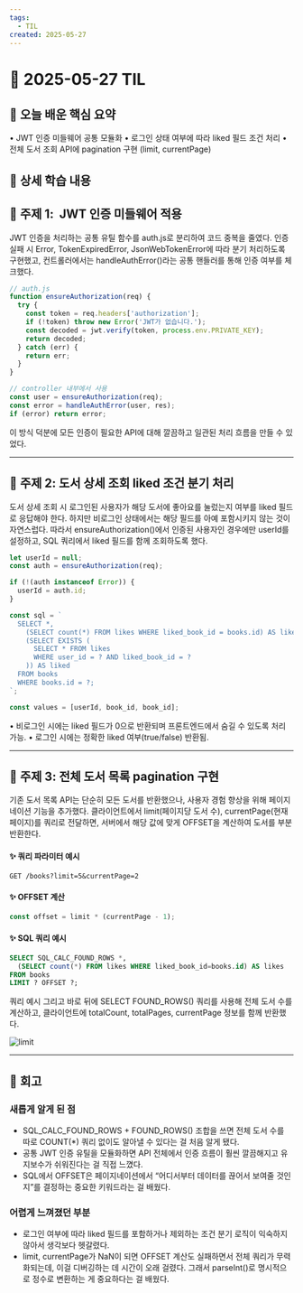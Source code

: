 ```yaml
---
tags:
  - TIL
created: 2025-05-27
---
```


# 📘 2025-05-27 TIL

## 📌 오늘 배운 핵심 요약
• JWT 인증 미들웨어 공통 모듈화
• 로그인 상태 여부에 따라 liked 필드 조건 처리
• 전체 도서 조회 API에 pagination 구현 (limit, currentPage)


## 🧠 상세 학습 내용

## 📍 주제 1:  JWT 인증 미들웨어 적용
JWT 인증을 처리하는 공통 유틸 함수를 auth.js로 분리하여 코드 중복을 줄였다. 인증 실패 시 Error, TokenExpiredError, JsonWebTokenError에 따라 분기 처리하도록 구현했고, 컨트롤러에서는 handleAuthError()라는 공통 핸들러를 통해 인증 여부를 체크했다.

```js
// auth.js
function ensureAuthorization(req) {
  try {
    const token = req.headers['authorization'];
    if (!token) throw new Error('JWT가 없습니다.');
    const decoded = jwt.verify(token, process.env.PRIVATE_KEY);
    return decoded;
  } catch (err) {
    return err;
  }
}
```

```js
// controller 내부에서 사용
const user = ensureAuthorization(req);
const error = handleAuthError(user, res);
if (error) return error;
```
이 방식 덕분에 모든 인증이 필요한 API에 대해 깔끔하고 일관된 처리 흐름을 만들 수 있었다.


---

## 📍 주제 2: 도서 상세 조회 liked 조건 분기 처리
도서 상세 조회 시 로그인된 사용자가 해당 도서에 좋아요를 눌렀는지 여부를 liked 필드로 응답해야 한다. 하지만 비로그인 상태에서는 해당 필드를 아예 포함시키지 않는 것이 자연스럽다. 따라서 ensureAuthorization()에서 인증된 사용자인 경우에만 userId를 설정하고, SQL 쿼리에서 liked 필드를 함께 조회하도록 했다.

```js
let userId = null;
const auth = ensureAuthorization(req);

if (!(auth instanceof Error)) {
  userId = auth.id;
}

const sql = `
  SELECT *,
    (SELECT count(*) FROM likes WHERE liked_book_id = books.id) AS likes,
    (SELECT EXISTS (
      SELECT * FROM likes
      WHERE user_id = ? AND liked_book_id = ?
    )) AS liked
  FROM books
  WHERE books.id = ?;
`;

const values = [userId, book_id, book_id];
```
• 비로그인 시에는 liked 필드가 0으로 반환되며 프론트엔드에서 숨길 수 있도록 처리 가능.
• 로그인 시에는 정확한 liked 여부(true/false) 반환됨.


---

## 📍 주제 3: 전체 도서 목록 pagination 구현
기존 도서 목록 API는 단순히 모든 도서를 반환했으나, 사용자 경험 향상을 위해 페이지네이션 기능을 추가했다. 클라이언트에서 limit(페이지당 도서 수), currentPage(현재 페이지)를 쿼리로 전달하면, 서버에서 해당 값에 맞게 OFFSET을 계산하여 도서를 부분 반환한다.

#### ✨ 쿼리 파라미터 예시
```http
GET /books?limit=5&currentPage=2
```

#### ✨ OFFSET 계산
```js
const offset = limit * (currentPage - 1);
```

#### ✨ SQL 쿼리 예시
```sql
SELECT SQL_CALC_FOUND_ROWS *, 
  (SELECT count(*) FROM likes WHERE liked_book_id=books.id) AS likes 
FROM books 
LIMIT ? OFFSET ?;
```
쿼리 예시 그리고 바로 뒤에 SELECT FOUND_ROWS() 쿼리를 사용해 전체 도서 수를 계산하고, 클라이언트에 totalCount, totalPages, currentPage 정보를 함께 반환했다.

![limit](https://seonohblog.netlify.app/assets/limit.png)


---

## 💭 회고

### 새롭게 알게 된 점
- SQL_CALC_FOUND_ROWS + FOUND_ROWS() 조합을 쓰면 전체 도서 수를 따로 COUNT(*) 쿼리 없이도 알아낼 수 있다는 걸 처음 알게 됐다.
- 공통 JWT 인증 유틸을 모듈화하면 API 전체에서 인증 흐름이 훨씬 깔끔해지고 유지보수가 쉬워진다는 걸 직접 느꼈다.
- SQL에서 OFFSET은 페이지네이션에서 “어디서부터 데이터를 끊어서 보여줄 것인지”를 결정하는 중요한 키워드라는 걸 배웠다.
  
###  어렵게 느껴졌던 부분
- 로그인 여부에 따라 liked 필드를 포함하거나 제외하는 조건 분기 로직이 익숙하지 않아서 생각보다 헷갈렸다.
- limit, currentPage가 NaN이 되면 OFFSET 계산도 실패하면서 전체 쿼리가 무력화되는데, 이걸 디버깅하는 데 시간이 오래 걸렸다. 그래서 parseInt()로 명시적으로 정수로 변환하는 게 중요하다는 걸 배웠다.

